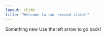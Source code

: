 ```yaml
---
layout: slide
title: "Welcome to our second slide!"
---
```

Something new 
Use the left arrow to go back!
